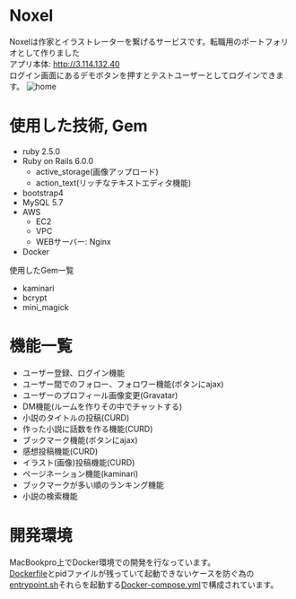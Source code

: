 # Noxel

Noxelは作家とイラストレーターを繋げるサービスです。転職用のポートフォリオとして作りました  
アプリ本体: http://3.114.132.40  
ログイン画面にあるデモボタンを押すとテストユーザーとしてログインできます。
![home](https://user-images.githubusercontent.com/51396383/66777923-384dab80-ef05-11e9-9ee2-96e84c1e7059.png)

# 使用した技術, Gem
* ruby 2.5.0  
* Ruby on Rails 6.0.0  
  * active_storage(画像アップロード)  
  * action_text(リッチなテキストエディタ機能)  
* bootstrap4  
* MySQL 5.7  
* AWS  
  * EC2  
  * VPC  
  * WEBサーバー: Nginx   
* Docker  

使用したGem一覧
* kaminari  
* bcrypt  
* mini_magick  

# 機能一覧
* ユーザー登録、ログイン機能  
* ユーザー間でのフォロー、フォロワー機能(ボタンにajax)   
* ユーザーのプロフィール画像変更(Gravatar)  
* DM機能(ルームを作りその中でチャットする)  
* 小説のタイトルの投稿(CURD)  
* 作った小説に話数を作る機能(CURD)  
* ブックマーク機能(ボタンにajax)  
* 感想投稿機能(CURD)  
* イラスト(画像)投稿機能(CURD)  
* ページネーション機能(kaminari)  
* ブックマークが多い順のランキング機能  
* 小説の検索機能  

# 開発環境
MacBookpro上でDocker環境での開発を行なっています。  
[Dockerfile](/Dockerfile)とpidファイルが残っていて起動できないケースを防ぐ為の[entrypoint.sh](/entrypoint.sh)それらを起動する[Docker-compose.yml](/Docker-compose.yml)で構成されています。
